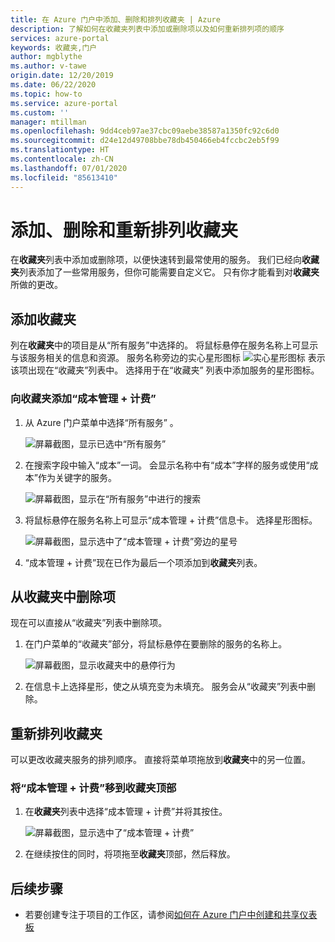 ```yaml
---
title: 在 Azure 门户中添加、删除和排列收藏夹 | Azure
description: 了解如何在收藏夹列表中添加或删除项以及如何重新排列项的顺序
services: azure-portal
keywords: 收藏夹,门户
author: mgblythe
ms.author: v-tawe
origin.date: 12/20/2019
ms.date: 06/22/2020
ms.topic: how-to
ms.service: azure-portal
ms.custom: ''
manager: mtillman
ms.openlocfilehash: 9dd4ceb97ae37cbc09aebe38587a1350fc92c6d0
ms.sourcegitcommit: d24e12d49708bbe78db450466eb4fccbc2eb5f99
ms.translationtype: HT
ms.contentlocale: zh-CN
ms.lasthandoff: 07/01/2020
ms.locfileid: "85613410"
---
```

# <a name="add-remove-and-rearrange-favorites"></a>添加、删除和重新排列收藏夹

在**收藏夹**列表中添加或删除项，以便快速转到最常使用的服务。 我们已经向**收藏夹**列表添加了一些常用服务，但你可能需要自定义它。 只有你才能看到对**收藏夹**所做的更改。

## <a name="add-a-favorite"></a>添加收藏夹

列在**收藏夹**中的项目是从“所有服务”中选择的。  将鼠标悬停在服务名称上可显示与该服务相关的信息和资源。 服务名称旁边的实心星形图标 ![实心星形图标](./media/azure-portal-add-remove-sort-favorites/azure-portal-favorites-graystar.png) 表示该项出现在“收藏夹”列表中。  选择用于在“收藏夹”  列表中添加服务的星形图标。

### <a name="add-cost-management--billing-to-favorites"></a>向收藏夹添加“成本管理 + 计费”

1. 从 Azure 门户菜单中选择“所有服务”  。

    ![屏幕截图，显示已选中“所有服务”](./media/azure-portal-add-remove-sort-favorites/azure-portal-favorites-new-all-services.png)

1. 在搜索字段中输入“成本”一词。 会显示名称中有“成本”字样的服务或使用“成本”作为关键字的服务。

   ![屏幕截图，显示在“所有服务”中进行的搜索](./media/azure-portal-add-remove-sort-favorites/azure-portal-favorites-find-service.png)

1. 将鼠标悬停在服务名称上可显示“成本管理 + 计费”信息卡。  选择星形图标。

   ![屏幕截图，显示选中了“成本管理 + 计费”旁边的星号](./media/azure-portal-add-remove-sort-favorites/azure-portal-favorites-add.png)

1. “成本管理 + 计费”现在已作为最后一个项添加到**收藏夹**列表。

## <a name="remove-an-item-from-favorites"></a>从收藏夹中删除项

现在可以直接从“收藏夹”列表中删除项。 

1. 在门户菜单的“收藏夹”部分，将鼠标悬停在要删除的服务的名称上。 

   ![屏幕截图，显示收藏夹中的悬停行为](./media/azure-portal-add-remove-sort-favorites/azure-portal-favorites-remove.png)

2. 在信息卡上选择星形，使之从填充变为未填充。 服务会从“收藏夹”列表中删除。 

## <a name="rearrange-favorites"></a>重新排列收藏夹

可以更改收藏夹服务的排列顺序。 直接将菜单项拖放到**收藏夹**中的另一位置。

### <a name="move-cost-management--billing-to-the-top-of-favorites"></a>将“成本管理 + 计费”移到收藏夹顶部

1. 在**收藏夹**列表中选择“成本管理 + 计费”并将其按住。

   ![屏幕截图，显示选中了“成本管理 + 计费”](./media/azure-portal-add-remove-sort-favorites/azure-portal-favorites-sort.png)

1. 在继续按住的同时，将项拖至**收藏夹**顶部，然后释放。

## <a name="next-steps"></a>后续步骤

* 若要创建专注于项目的工作区，请参阅[如何在 Azure 门户中创建和共享仪表板](../azure-portal/azure-portal-dashboards.md)

<!-- * Discover more how-to's in the [Azure portal how-to video series](https://www.youtube.com/playlist?list=PLLasX02E8BPBKgXP4oflOL29TtqTzwhxR) -->